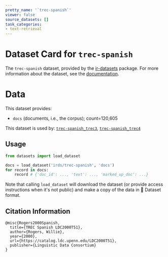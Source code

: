```yaml
---
pretty_name: '`trec-spanish`'
viewer: false
source_datasets: []
task_categories:
- text-retrieval
---
```


# Dataset Card for `trec-spanish`

The `trec-spanish` dataset, provided by the [ir-datasets](https://ir-datasets.com/) package.
For more information about the dataset, see the [documentation](https://ir-datasets.com/trec-spanish#trec-spanish).

# Data

This dataset provides:
 - `docs` (documents, i.e., the corpus); count=120,605


This dataset is used by: [`trec-spanish_trec3`](https://huggingface.co/datasets/irds/trec-spanish_trec3), [`trec-spanish_trec4`](https://huggingface.co/datasets/irds/trec-spanish_trec4)


## Usage

```python
from datasets import load_dataset

docs = load_dataset('irds/trec-spanish', 'docs')
for record in docs:
    record # {'doc_id': ..., 'text': ..., 'marked_up_doc': ...}

```

Note that calling `load_dataset` will download the dataset (or provide access instructions when it's not public) and make a copy of the
data in 🤗 Dataset format.

## Citation Information

```
@misc{Rogers2000Spanish,
  title={TREC Spanish LDC2000T51},
  author={Rogers, Willie},
  year={2000},
  url={https://catalog.ldc.upenn.edu/LDC2000T51},
  publisher={Linguistic Data Consortium}
}
```
